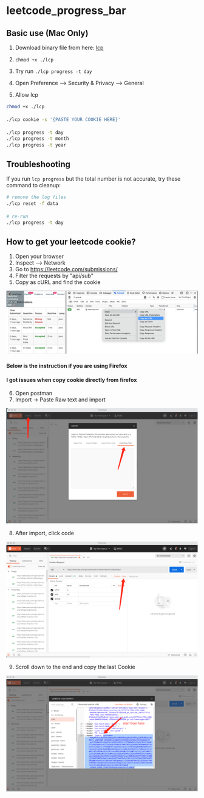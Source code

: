 # leetcode_progress_bar

## Basic use (Mac Only)

1. Download binary file from here: [lcp](lcp)
   
2. `chmod +x ./lcp`
2. Try run `./lcp progress -t day`
3. Open Preference --> Security & Privacy --> General
4. Allow lcp

```bash
chmod +x ./lcp

./lcp cookie -s '{PASTE YOUR COOKIE HERE}'

./lcp progress -t day
./lcp progress -t month
./lcp progress -t year
```
## Troubleshooting

If you run `lcp progress` but the total number is not accurate, try these command to cleanup:
```bash
# remove the log files
./lcp reset -f data

# re-run
./lcp progress -t day
```

## How to get your leetcode cookie?

1. Open your browser
2. Inspect --> Network
3. Go to https://leetcode.com/submissions/
4. Filter the requests by "api/sub"
5. Copy as cURL and find the cookie

![screenshot demo](screenshots/screenshot.png)

#### Below is the instruction if you are using Firefox
#### I got issues when copy cookie directly from firefox

6. Open postman
7. Import -> Paste Raw text and import
   
![postman_01](screenshots/postman01.png)

8. After import, click code

![postman_02](screenshots/postman02.png)

9. Scroll down to the end and copy the last Cookie

![postman_03](screenshots/postman03.png)